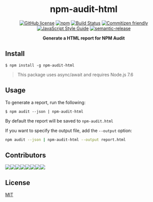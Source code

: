 <h1 align="center">npm-audit-html</h1>

<p align="center">
<a href="https://github.com/eventOneHQ/npm-audit-html/blob/master/LICENSE"><img src="https://img.shields.io/github/license/eventOneHQ/npm-audit-html.svg" alt="GitHub license"></a>
<a href="https://www.npmjs.com/package/npm-audit-html"><img src="https://img.shields.io/npm/v/npm-audit-html.svg" alt="npm"></a>
<a href="https://travis-ci.com/eventOneHQ/npm-audit-html"><img src="https://travis-ci.com/eventOneHQ/npm-audit-html.svg?branch=master" alt="Build Status"></a>
<a href="http://commitizen.github.io/cz-cli/"><img src="https://img.shields.io/badge/commitizen-friendly-brightgreen.svg" alt="Commitizen friendly"></a>
<a href="https://standardjs.com"><img src="https://img.shields.io/badge/code_style-standard-brightgreen.svg" alt="JavaScript Style Guide"></a>
<a href="https://github.com/semantic-release/semantic-release"><img src="https://img.shields.io/badge/%20%20%F0%9F%93%A6%F0%9F%9A%80-semantic--release-e10079.svg" alt="semantic-release"></a>

</p>
<p align="center"><b>Generate a HTML report for NPM Audit</b></p>

## Install

```
$ npm install -g npm-audit-html
```

> This package uses async/await and requires Node.js 7.6

## Usage

To generate a report, run the following:

```
$ npm audit --json | npm-audit-html
```

By default the report will be saved to `npm-audit.html`

If you want to specify the output file, add the `--output` option:

```bash
npm audit --json | npm-audit-html --output report.html
```

## Contributors
[![](https://sourcerer.io/fame/nprail/Filiosoft/npm-audit-html/images/0)](https://sourcerer.io/fame/nprail/Filiosoft/npm-audit-html/links/0)[![](https://sourcerer.io/fame/nprail/Filiosoft/npm-audit-html/images/1)](https://sourcerer.io/fame/nprail/Filiosoft/npm-audit-html/links/1)[![](https://sourcerer.io/fame/nprail/Filiosoft/npm-audit-html/images/2)](https://sourcerer.io/fame/nprail/Filiosoft/npm-audit-html/links/2)[![](https://sourcerer.io/fame/nprail/Filiosoft/npm-audit-html/images/3)](https://sourcerer.io/fame/nprail/Filiosoft/npm-audit-html/links/3)[![](https://sourcerer.io/fame/nprail/Filiosoft/npm-audit-html/images/4)](https://sourcerer.io/fame/nprail/Filiosoft/npm-audit-html/links/4)[![](https://sourcerer.io/fame/nprail/Filiosoft/npm-audit-html/images/5)](https://sourcerer.io/fame/nprail/Filiosoft/npm-audit-html/links/5)[![](https://sourcerer.io/fame/nprail/Filiosoft/npm-audit-html/images/6)](https://sourcerer.io/fame/nprail/Filiosoft/npm-audit-html/links/6)[![](https://sourcerer.io/fame/nprail/Filiosoft/npm-audit-html/images/7)](https://sourcerer.io/fame/nprail/Filiosoft/npm-audit-html/links/7)


## License

[MIT](LICENSE)
